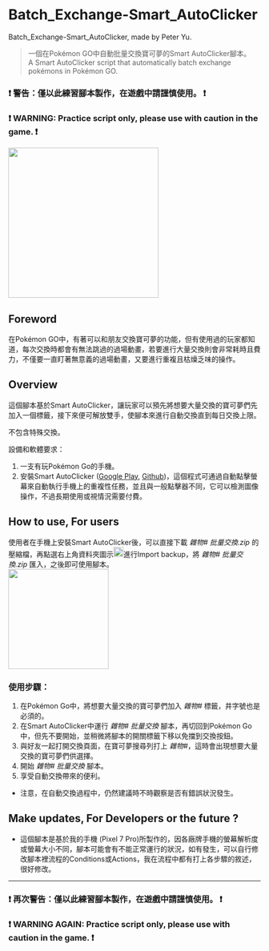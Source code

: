 # Batch_Exchange-Smart_AutoClicker

Batch_Exchange-Smart_AutoClicker, made by Peter Yu.
> 一個在Pokémon GO中自動批量交換寶可夢的Smart AutoClicker腳本。    
> A Smart AutoClicker script that automatically batch exchange pokémons in Pokémon GO.

### ❗ 警告：僅以此練習腳本製作，在遊戲中請謹慎使用。 ❗    
### ❗ WARNING: Practice script only, please use with caution in the game. ❗    
<img src= "https://github.com/peter890331/Batch_Exchange-Smart_AutoClicker/blob/figures/icon.png" width="300px">

## Foreword
在Pokémon GO中，有著可以和朋友交換寶可夢的功能，但有使用過的玩家都知道，每次交換時都會有無法跳過的過場動畫，若要進行大量交換則會非常耗時且費力，不僅要一直盯著無意義的過場動畫，又要進行重複且枯燥乏味的操作。    

## Overview
這個腳本基於Smart AutoClicker，讓玩家可以預先將想要大量交換的寶可夢們先加入一個標籤，接下來便可解放雙手，使腳本來進行自動交換直到每日交換上限。

不包含特殊交換。   

設備和軟體要求：
  1. 一支有玩Pokémon Go的手機。
  2. 安裝Smart AutoClicker ([Google Play][1], [Github][2])，這個程式可通過自動點擊螢幕來自動執行手機上的重複性任務，並且與一般點擊器不同，它可以檢測圖像操作，不過長期使用或視情況需要付費。

[1]: https://play.google.com/store/apps/details?id=com.buzbuz.smartautoclicker
[2]: https://github.com/Nain57/Smart-AutoClicker

## How to use, For users
使用者在手機上安裝Smart AutoClicker後，可以直接下載 *雜物# 批量交換.zip* 的壓縮檔，再點選右上角資料夾圖示<img src= "https://github.com/peter890331/Batch_Exchange-Smart_AutoClicker/blob/figures/import.png" width="20px">進行Import backup，將 *雜物# 批量交換.zip* 匯入，之後即可使用腳本。    
<img src= "https://github.com/peter890331/Batch_Exchange-Smart_AutoClicker/blob/figures/import%20backup.png" width="200px">

### 使用步驟：
  1. 在Pokémon Go中，將想要大量交換的寶可夢們加入 *雜物#* 標籤，井字號也是必須的。
  2. 在Smart AutoClicker中運行 *雜物# 批量交換* 腳本，再切回到Pokémon Go中，但先不要開始，並稍微將腳本的開關標籤下移以免擋到交換按鈕。 
  3. 與好友一起打開交換頁面，在寶可夢搜尋列打上 *雜物#*，這時會出現想要大量交換的寶可夢們供選擇。
  4. 開始 *雜物# 批量交換* 腳本。
  5. 享受自動交換帶來的便利。
     
- 注意，在自動交換過程中，仍然建議時不時觀察是否有錯誤狀況發生。

## Make updates, For Developers or the future ?
- 這個腳本是基於我的手機 (Pixel 7 Pro)所製作的，因各廠牌手機的螢幕解析度或螢幕大小不同，腳本可能會有不能正常運行的狀況，如有發生，可以自行修改腳本裡流程的Conditions或Actions，我在流程中都有打上各步驟的敘述，很好修改。

---

### ❗ 再次警告：僅以此練習腳本製作，在遊戲中請謹慎使用。 ❗    
### ❗ WARNING AGAIN: Practice script only, please use with caution in the game. ❗
